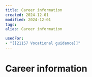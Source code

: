 ```yaml
---
title: Career information
created: 2024-12-01
modified: 2024-12-01
tags: 
alias: Career information

usedFor:
- "[[21157 Vocational guidance]]"
---
```

# Career information
